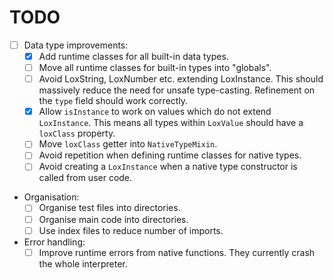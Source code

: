# TODO

- [ ] Data type improvements:
  - [X] Add runtime classes for all built-in data types.
  - [ ] Move all runtime classes for built-in types into "globals".
  - [ ] Avoid LoxString, LoxNumber etc. extending LoxInstance. This should massively reduce the need for unsafe type-casting. Refinement on the `type` field should work correctly.
  - [X] Allow `isInstance` to work on values which do not extend `LoxInstance`. This means all types within `LoxValue` should have a `loxClass` property.
  - [ ] Move `loxClass` getter into `NativeTypeMixin`.
  - [ ] Avoid repetition when defining runtime classes for native types.
  - [ ] Avoid creating a `LoxInstance` when a native type constructor is called from user code.
- Organisation:
  - [ ] Organise test files into directories.
  - [ ] Organise main code into directories.
  - [ ] Use index files to reduce number of imports.
- Error handling:
  - [ ] Improve runtime errors from native functions. They currently crash the whole interpreter.
